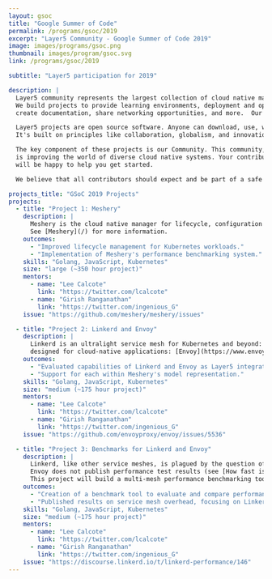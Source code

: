 ```yaml
---
layout: gsoc
title: "Google Summer of Code"
permalink: /programs/gsoc/2019
excerpt: "Layer5 Community - Google Summer of Code 2019"
image: images/programs/gsoc.png
thumbnail: images/program/gsoc.svg
link: /programs/gsoc/2019

subtitle: "Layer5 participation for 2019"

description: |
  Layer5 community represents the largest collection of cloud native management integrations in the world.
  We build projects to provide learning environments, deployment and operational best practices, performance benchmarks,
  create documentation, share networking opportunities, and more.  Our shared commitment to the open source spirit pushes Layer5 projects forward. New members are always welcome.

  Layer5 projects are open source software. Anyone can download, use, work on, and share it with others.
  It's built on principles like collaboration, globalism, and innovation. Layer5 projects are distributed under the terms of Apache v2.

  The key component of these projects is our Community. This community, which you will join as a participant in Google Summer of Code,
  is improving the world of diverse cloud native systems. Your contributions will affect people you've never met.  The Layer5 community includes software engineers, researchers, students, artists, system administrators, operators and web designers — all of whom
  will be happy to help you get started.

  We believe that all contributors should expect and be part of a safe and friendly environment for constructive contribution.

projects_title: "GSoC 2019 Projects"
projects:
  - title: "Project 1: Meshery"
    description: |
      Meshery is the cloud native manager for lifecycle, configuration and performance management of Kubernetes clusters and any workload.
      See [Meshery](/) for more information.
    outcomes:
      - "Improved lifecycle management for Kubernetes workloads."
      - "Implementation of Meshery's performance benchmarking system."
    skills: "Golang, JavaScript, Kubernetes"
    size: "large (~350 hour project)"
    mentors:
      - name: "Lee Calcote"
        link: "https://twitter.com/lcalcote"
      - name: "Girish Ranganathan"
        link: "https://twitter.com/ingenious_G"
    issue: "https://github.com/meshery/meshery/issues"

  - title: "Project 2: Linkerd and Envoy"
    description: |
      Linkerd is an ultralight service mesh for Kubernetes and beyond: [Linkerd](https://linkerd.io). Envoy is an open source edge and service proxy,
      designed for cloud-native applications: [Envoy](https://www.envoyproxy.io).
    outcomes:
      - "Evaluated capabilities of Linkerd and Envoy as Layer5 integrations."
      - "Support for each within Meshery's model representation."
    skills: "Golang, JavaScript, Kubernetes"
    size: "medium (~175 hour project)"
    mentors:
      - name: "Lee Calcote"
        link: "https://twitter.com/lcalcote"
      - name: "Girish Ranganathan"
        link: "https://twitter.com/ingenious_G"
    issue: "https://github.com/envoyproxy/envoy/issues/5536"

  - title: "Project 3: Benchmarks for Linkerd and Envoy"
    description: |
      Linkerd, like other service meshes, is plagued by the question of adopters asking: "what's the performance overhead of the service mesh?".
      Envoy does not publish performance test results (see [How fast is Envoy](https://www.envoyproxy.io/docs/envoy/latest/faq/performance/how_fast_is_envoy)).
      This project will build a multi-mesh performance benchmarking tool for comparing Linkerd, Envoy, and other service meshes.
    outcomes:
      - "Creation of a benchmark tool to evaluate and compare performance across service meshes."
      - "Published results on service mesh overhead, focusing on Linkerd and Envoy."
    skills: "Golang, JavaScript, Kubernetes"
    size: "medium (~175 hour project)"
    mentors:
      - name: "Lee Calcote"
        link: "https://twitter.com/lcalcote"
      - name: "Girish Ranganathan"
        link: "https://twitter.com/ingenious_G"
    issue: "https://discourse.linkerd.io/t/linkerd-performance/146"
---
```


